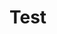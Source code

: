 # Test

<canvas id="chart" height="450" width="600"></canvas>

  <script src="https://cdnjs.cloudflare.com/ajax/libs/Chart.js/1.0.2/Chart.min.js"></script>
  <!-- もしくは<script src="Chart.min.js"></script> -->
  <script>
  var barChartData = {
    labels : ["田中","山田","奥谷","ザビエル","おそ松","ピカチュウ","あひる"],
    datasets : [
      {
        fillColor : /*"#d685b0"*/"rgba(214,133,176,0.7)",
        strokeColor : /*"#d685b0"*/"rgba(214,133,176,0.7)",
        highlightFill: /*"#eebdcb"*/"rgba(238,189,203,0.7)",
        highlightStroke: /*"#eebdcb"*/"rgba(238,189,203,0.7)",
        data : [20,45,1,20,19,33,96]
      },
      {
        fillColor : /*"#7fc2ef"*/"rgba(127,194,239,0.7)",
        strokeColor : /*"#7fc2ef"*/"rgba(127,194,239,0.7)",
        highlightFill : /*"#a5d1f4"*/"rgba(165,209,244,0.7)",
        highlightStroke : /*"#a5d1f4"*/"rgba(165,209,244,0.7)",
        data : [2,54,77,32,9,78,95]
      }
    ]

  }
  window.onload = function(){
    var ctx = document.getElementById("chart").getContext("2d");
    window.myBar = new Chart(ctx).Bar(barChartData, {
      responsive : true,
      // アニメーションを停止させる場合は下記を追加
      /* animation : false */
    });
  }   // ここにChart.jsの処理を記述
  </script>

